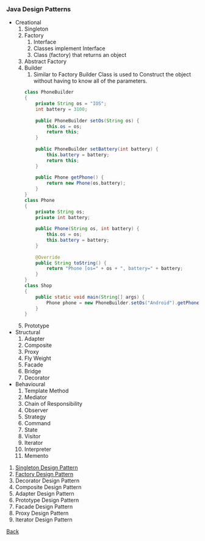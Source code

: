 ### Java Design Patterns

* Creational
  1. Singleton
  1. Factory
      1. Interface
      1. Classes implement Interface
      1. Class (factory) that returns an object 
  1. Abstract Factory
  1. Builder
      1. Similar to Factory Builder Class is used to Construct the object without having to know all of the parameters.
      ```java
      class PhoneBuilder
      {
          private String os = "IOS";
          int battery = 3100;
          
          public PhoneBuilder setOs(String os) {
              this.os = os;
              return this;
          }
          
          public PhoneBuilder setBattery(int battery) {
              this.battery = battery;
              return this;
          }
          
          public Phone getPhone() {
              return new Phone(os,battery);
          }
      }
      class Phone
      {
          private String os;
          private int battery;
          
          public Phone(String os, int battery) {
              this.os = os;
              this.battery = battery;
          }
          
          @Override
          public String toString() {
              return "Phone [os=" + os + ", battery=" + battery;
          }
      }
      class Shop
      {
          public static void main(String[] args) {
              Phone phone = new PhoneBuilder.setOs("Android").getPhone();
          }
      }
      ```
  1. Prototype
* Structural
  1. Adapter
  1. Composite
  1. Proxy
  1. Fly Weight
  1. Facade
  1. Bridge
  1. Decorator
* Behavioural
  1. Template Method
  1. Mediator
  1. Chain of Responsibility
  1. Observer
  1. Strategy
  1. Command
  1. State
  1. Visitor
  1. Iterator
  1. Interpreter
  1. Memento

1. [Singleton Design Pattern](singleton/README.md)
1. [Factory Design Pattern](https://howtodoinjava.com/design-patterns/creational/implementing-factory-design-pattern-in-java/)
1. Decorator Design Pattern
1. Composite Design Pattern
1. Adapter Design Pattern
1. Prototype Design Pattern
1. Facade Design Pattern
1. Proxy Design Pattern
1. Iterator Design Pattern

[Back](../../../tree/java/)

